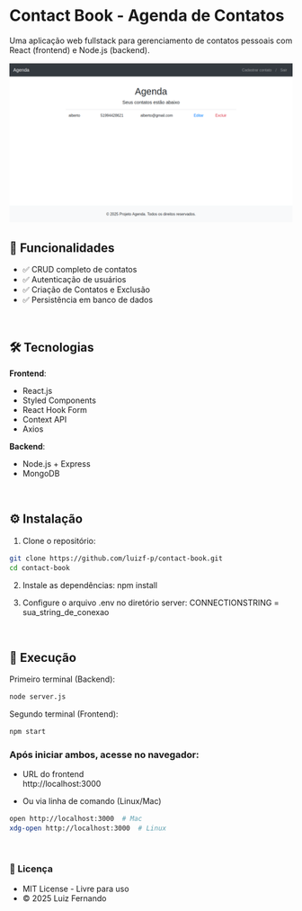 # Contact Book - Agenda de Contatos

Uma aplicação web fullstack para gerenciamento de contatos pessoais com React (frontend) e Node.js (backend).

![Preview da aplicação](public/screenshot.png)
<br>

## 🚀 Funcionalidades

- ✅ CRUD completo de contatos
- ✅ Autenticação de usuários
- ✅ Criação de Contatos e Exclusão
- ✅ Persistência em banco de dados
<br>

## 🛠 Tecnologias

**Frontend**:
- React.js 
- Styled Components
- React Hook Form
- Context API
- Axios

**Backend**:
- Node.js + Express
- MongoDB 
<br>

## ⚙️ Instalação

1. Clone o repositório:
```bash
git clone https://github.com/luizf-p/contact-book.git
cd contact-book 
```
2. Instale as dependências:
npm install

3. Configure o arquivo .env no diretório server:
CONNECTIONSTRING = sua_string_de_conexao
<br>

## 🚦 Execução

Primeiro terminal (Backend):
```bash
node server.js
```

Segundo terminal (Frontend):
```bash
npm start
```

### Após iniciar ambos, acesse no navegador:
- URL do frontend <br>
http://localhost:3000

- Ou via linha de comando (Linux/Mac)
 ```bash
open http://localhost:3000  # Mac
xdg-open http://localhost:3000  # Linux
```
<br>

### 📝 Licença
- MIT License - Livre para uso
- © 2025 Luiz Fernando


